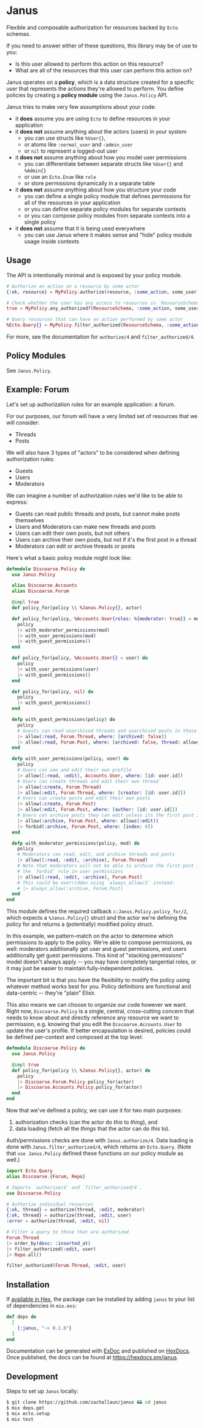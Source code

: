 # Janus

<!-- MDOC -->

Flexible and composable authorization for resources backed by `Ecto` schemas.

If you need to answer either of these questions, this library may be of use to you:

- Is this user allowed to perform this action on this resource?
- What are all of the resources that this user can perform this action on?

Janus operates on a **policy**, which is a data structure created for a specific user that represents the actions they're allowed to perform.
You define policies by creating a **policy module** using the `Janus.Policy` API.

Janus tries to make very few assumptions about your code:

- it **does** assume you are using `Ecto` to define resources in your application
- it **does not** assume anything about the actors (users) in your system
  - you can use structs like `%User{}`,
  - or atoms like `:normal_user` and `:admin_user`
  - or `nil` to represent a logged-out user
- it **does not** assume anything about how you model user permissions
  - you can differentiate between separate structs like `%User{}` and `%Admin{}`
  - or use an `Ecto.Enum` like `role`
  - or store permissions dynamically in a separate table
- it **does not** assume anything about how you structure your code
  - you can define a single policy module that defines permissions for all of the resources in your application
  - or you can define separate policy modules for separate contexts
  - or you can compose policy modules from separate contexts into a single policy
- it **does not** assume that it is being used everywhere
  - you can use Janus where it makes sense and "hide" policy module usage inside contexts

## Usage

The API is intentionally minimal and is exposed by your policy module.

```elixir
# Authorize an action on a resource by some actor
{:ok, resource} = MyPolicy.authorize(resource, :some_action, some_user)

# Check whether the user has any access to resources in `ResourceSchema`
true = MyPolicy.any_authorized?(ResourceSchema, :some_action, some_user)

# Query resources that can have an action performed by some actor
%Ecto.Query{} = MyPolicy.filter_authorized(ResourceSchema, :some_action, some_user)
```

For more, see the documentation for `authorize/4` and `filter_authorized/4`.

## Policy Modules

See `Janus.Policy`.

## Example: Forum

Let's set up authorization rules for an example application: a forum.

For our purposes, our forum will have a very limited set of resources that we will consider:

- Threads
- Posts

We will also have 3 types of "actors" to be considered when defining authorization rules:

- Guests
- Users
- Moderators

We can imagine a number of authorization rules we'd like to be able to express:

- Guests can read public threads and posts, but cannot make posts themselves
- Users and Moderators can make new threads and posts
- Users can edit their own posts, but not others
- Users can archive their own posts, but not if it's the first post in a thread
- Moderators can edit or archive threads or posts

Here's what a basic policy module might look like:

```elixir
defmodule Discoarse.Policy do
  use Janus.Policy

  alias Discoarse.Accounts
  alias Discoarse.Forum

  @impl true
  def policy_for(policy \\ %Janus.Policy{}, actor)

  def policy_for(policy, %Accounts.User{roles: %{moderator: true}} = mod) do
    policy
    |> with_moderator_permissions(mod)
    |> with_user_permissions(mod)
    |> with_guest_permissions()
  end

  def policy_for(policy, %Accounts.User{} = user) do
    policy
    |> with_user_permissions(user)
    |> with_guest_permissions()
  end

  def policy_for(policy, nil) do
    policy
    |> with_guest_permissions()
  end

  defp with_guest_permissions(policy) do
    policy
    # Guests can read unarchived threads and unarchived posts in those threads
    |> allow(:read, Forum.Thread, where: [archived: false])
    |> allow(:read, Forum.Post, where: [archived: false, thread: allows(:read)])
  end

  defp with_user_permissions(policy, user) do
    policy
    # Users can see and edit their own profile
    |> allow([:read, :edit], Accounts.User, where: [id: user.id])
    # Users can create threads and edit their own thread
    |> allow(:create, Forum.Thread)
    |> allow(:edit, Forum.Thread, where: [creator: [id: user.id]])
    # Users can create posts and edit their own posts
    |> allow(:create, Forum.Post)
    |> allow(:edit, Forum.Post, where: [author: [id: user.id]])
    # Users can archive posts they can edit unless its the first post in a thread
    |> allow(:archive, Forum.Post, where: allows(:edit))
    |> forbid(:archive, Forum.Post, where: [index: 0])
  end

  defp with_moderator_permissions(policy, mod) do
    policy
    # Moderators can read, edit, and archive threads and posts
    |> allow([:read, :edit, :archive], Forum.Thread)
    # Note that moderators will not be able to archive the first post in a thread due to
    # the `forbid` rule in user permissions
    |> allow([:read, :edit, :archive], Forum.Post)
    # This could be overridden using `always_allow/3` instead:
    # |> always_allow(:archive, Forum.Post)
  end
end
```

This module defines the required callback `c:Janus.Policy.policy_for/2`, which expects a `%Janus.Policy{}` struct and the actor we're defining the policy for and returns a (potentially) modified policy struct.

In this example, we pattern-match on the actor to determine which permissions to apply to the policy.
We're able to compose permissions, as well: moderators additionally get user and guest permissions, and users additionally get guest permissions.
This kind of "stacking permissions" model doesn't always apply -- you may have completely tangential roles, or it may just be easier to maintain fully-independent policies.

The important bit is that you have the flexibility to modify the policy using whatever method works best for you.
Policy definitions are functional and data-centric -- they're "plain" Elixir.

This also means we can choose to organize our code however we want.
Right now, `Discoarse.Policy` is a single, central, cross-cutting concern that needs to know about and directly reference any resource we want to permission, e.g. knowing that you edit the `Discoarse.Accounts.User` to update the user's profile.
If better encapsulation is desired, policies could be defined per-context and composed at the top level:

```elixir
defmodule Discoarse.Policy do
  use Janus.Policy

  @impl true
  def policy_for(policy \\ %Janus.Policy{}, actor) do
    policy
    |> Discoarse.Forum.Policy.policy_for(actor)
    |> Discoarse.Accounts.Policy.policy_for(actor)
  end
end
```

Now that we've defined a policy, we can use it for two main purposes:

1. authorization checks (can the actor do _this_ to _thing_), and
2. data loading (fetch all the _things_ that the actor can do _this_ to).

Auth/permissions checks are done with `Janus.authorize/4`.
Data loading is done with `Janus.filter_authorized/4`, which returns an `Ecto.Query`.
(Note that `use Janus.Policy` defined these functions on our policy module as well.)

```elixir
import Ecto.Query
alias Discoarse.{Forum, Repo}

# Imports `authorize/4` and `filter_authorized/4`.
use Discoarse.Policy

# Authorize individual resources
{:ok, thread} = authorize(thread, :edit, moderator)
{:ok, thread} = authorize(thread, :edit, user)
:error = authorize(thread, :edit, nil)

# Filter a query to those that are authorized
Forum.Thread
|> order_by(desc: :inserted_at)
|> filter_authorized(:edit, user)
|> Repo.all()

filter_authorized(Forum.Thread, :edit, user)
```


<!-- MDOC -->

## Installation

If [available in Hex](https://hex.pm/docs/publish), the package can be installed by adding `janus` to your list of dependencies in `mix.exs`:

```elixir
def deps do
  [
    {:janus, "~> 0.1.0"}
  ]
end
```

Documentation can be generated with [ExDoc](https://github.com/elixir-lang/ex_doc) and published on [HexDocs](https://hexdocs.pm).
Once published, the docs can be found at <https://hexdocs.pm/janus>.

## Development

Steps to set up `Janus` locally:

```bash
$ git clone https://github.com/zachallaun/janus && cd janus
$ mix deps.get
$ mix ecto.setup
$ mix test
```
